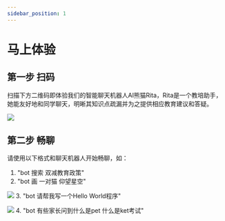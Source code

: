 ```yaml
---
sidebar_position: 1
---
```


# 马上体验
## 第一步 扫码
扫描下方二维码即体验我们的智能聊天机器人AI熊猫Rita，Rita是一个教培助手，她能友好地和同学聊天，明晰其知识点疏漏并为之提供相应教育建议和答疑。

![](./img/Suanfamama.core.product.02.png)

## 第二步 畅聊
请使用以下格式和聊天机器人开始畅聊，如：
1. "bot 搜索 双减教育政策"
2. "bot 画 一对猫 仰望星空"

![](./img/chat.interface.1.png)
3. "bot 请帮我写一个Hello World程序"

![](./img/chat.interface.4.png)
4. "bot 有些家长问到什么是pet 什么是ket考试"